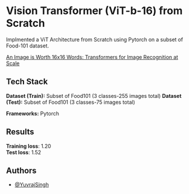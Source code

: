 
# Vision Transformer (ViT-b-16) from Scratch

Implmented a ViT Architecture from Scratch using Pytorch on a subset of Food-101 dataset.

[An Image is Worth 16x16 Words: Transformers for Image Recognition at Scale](https://arxiv.org/abs/2010.11929)


## Tech Stack

**Dataset (Train):** Subset of Food101 (3 classes-255 images total)
**Dataset (Test):** Subset of Food101 (3 classes-75 images total)

**Frameworks:** Pytorch


## Results

**Training loss**: 1.20 \
**Test loss**: 1.52
## Authors

- [@YuvrajSingh](https://www.github.com/YuvrajSingh-mist)

